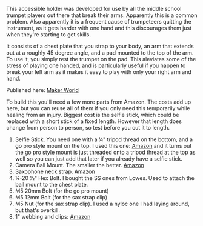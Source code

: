 This accessible holder was developed for use by all the middle school trumpet players out there that break their arms.  Apparently this is a common problem.  Also apparently it is a frequent cause of trumpeteers quitting the instrument, as it gets harder with one hand and this discourages them just when they're starting to get skills.

It consists of a chest plate that you strap to your body, an arm that extends out at a roughly 45 degree angle, and a pad mounted to the top of the arm.  To use it, you simply rest the trumpet on the pad.  This aleviates some of the stress of playing one handed, and is particularly useful if you happen to break your left arm as it makes it easy to play with only your right arm and hand.

Published here: [Maker World](https://makerworld.com/en/models/25807)

To build this you'll need a few more parts from Amazon. The costs add up here, but you can reuse all of them if you only need this temporarily while healing from an injury. Biggest cost is the selfie stick, which could be replaced with a short stick of a fixed length.  However that length does change from person to person, so test before you cut it to length.

1. Selfie Stick. You need one with a ¼" tripod thread on the bottom, and a go pro style mount on the top. I used this one: [Amazon](https://www.amazon.com/gp/product/B00ST1Y2QU) and it turns out the go pro style mount is just threaded onto a tripod thread at the top as well so you can just add that later if you already have a selfie stick.
2. Camera Ball Mount. The smaller the better. [Amazon](https://www.amazon.com/gp/product/B09NJJ2DKM)
3. Saxophone neck strap. [Amazon](https://www.amazon.com/gp/product/B076H6BT6N)
4. ¼-20 ½" Hex Bolt. I bought the SS ones from Lowes. Used to attach the ball mount to the chest plate.
5. M5 20mm Bolt (for the go pro mount)
6. M5 12mm Bolt (for the sax strap clip)
7. M5 Nut (for the sax strap clip). I used a nyloc one I had laying around, but that's overkill.
8. 1" webbing and clips: [Amazon](https://www.amazon.com/gp/product/B08LD8CJ8D)